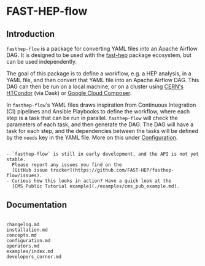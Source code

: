 # FAST-HEP-flow

## Introduction

`fasthep-flow` is a package for converting YAML files into an Apache Airflow
DAG. It is designed to be used with the [fast-hep](https://fast-hep.github.io/)
package ecosystem, but can be used independently.

The goal of this package is to define a workflow, e.g. a HEP analysis, in a YAML
file, and then convert that YAML file into an Apache Airflow DAG. This DAG can
then be run on a local machine, or on a cluster using
[CERN's HTCondor](https://batchdocs.web.cern.ch/local/submit.html) (via Dask) or
[Google Cloud Composer](https://cloud.google.com/composer).

In `fasthep-flow`'s YAML files draws inspiration from Continuous Integration
(CI) pipelines and Ansible Playbooks to define the workflow, where each step is
a task that can be run in parallel. `fasthep-flow` will check the parameters of
each task, and then generate the DAG. The DAG will have a task for each step,
and the dependencies between the tasks will be defined by the `needs` key in the
YAML file. More on this under [Configuration](./configuration.md).

```{tip}

- `fasthep-flow` is still in early development, and the API is not yet stable.
  Please report any issues you find on the
  [GitHub issue tracker](https://github.com/FAST-HEP/fasthep-flow/issues).
- Curious how this looks in action? Have a quick look at the
  [CMS Public Tutorial example](./examples/cms_pub_example.md).

```

## Documentation

```{toctree}

changelog.md
installation.md
concepts.md
configuration.md
operators.md
examples/index.md
developers_corner.md
```
